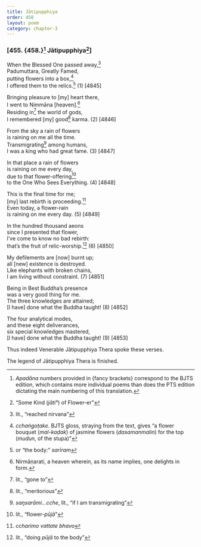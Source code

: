 ```yaml
---
title: Jātipupphiya
order: 458
layout: poem
category: chapter-3
---
```


### \[455. {458.}[^1] Jātipupphiya[^2]\]

When the Blessed One passed away,[^3]  
Padumuttara, Greatly Famed,  
putting flowers into a box,[^4]  
I offered them to the relics.[^5] (1) \[4845\]

Bringing pleasure to \[my\] heart there,  
I went to Nimmāna \[heaven\].[^6]  
Residing in[^7] the world of gods,  
I remembered \[my\] good[^8] karma. (2) \[4846\]

From the sky a rain of flowers  
is raining on me all the time.  
Transmigrating[^9] among humans,  
I was a king who had great fame. (3) \[4847\]

In that place a rain of flowers  
is raining on me every day,  
due to that flower-offering[^10]  
to the One Who Sees Everything. (4) \[4848\]

This is the final time for me;  
\[my\] last rebirth is proceeding.[^11]  
Even today, a flower-rain  
is raining on me every day. (5) \[4849\]

In the hundred thousand aeons  
since I presented that flower,  
I’ve come to know no bad rebirth:  
that’s the fruit of relic-worship.[^12] (6) \[4850\]

My defilements are \[now\] burnt up;  
all \[new\] existence is destroyed.  
Like elephants with broken chains,  
I am living without constraint. (7) \[4851\]

Being in Best Buddha’s presence  
was a very good thing for me.  
The three knowledges are attained;  
\[I have\] done what the Buddha taught! (8) \[4852\]

The four analytical modes,  
and these eight deliverances,  
six special knowledges mastered,  
\[I have\] done what the Buddha taught! (9) \[4853\]

Thus indeed Venerable Jātipupphiya Thera spoke these verses.

The legend of Jātipupphiya Thera is finished.

[^1]: *Apadāna* numbers provided in {fancy brackets} correspond to the BJTS edition, which contains more individual poems than does the PTS edition dictating the main numbering of this translation.

[^2]: “Some Kind (*jāti°*) of Flower-er”

[^3]: lit., “reached nirvana”

[^4]: *<span class="diacritics" data-state="on">c</span><span class="no-diacritics" data-state="off">ch</span>aṅgoṭake*. BJTS gloss, straying from the text, gives “a flower bouquet (*mal-kaḍak*) of jasmine flowers (*dasamanmalin*) for the top (*mudun*, of the stupa)”

[^5]: or “the body:” *sarīram*

[^6]: Nirmāṇarati, a heaven wherein, as its name implies, one delights in form.

[^7]: lit., “gone to”

[^8]: lit., “meritorious”

[^9]: *saŋsarāmi…<span class="diacritics" data-state="on">c</span><span class="no-diacritics" data-state="off">ch</span>e*, lit., “if I am transmigrating”

[^10]: lit., “flower-*pūjā*”

[^11]: *<span class="diacritics" data-state="on">c</span><span class="no-diacritics" data-state="off">ch</span>arimo vattate bhavo*

[^12]: lit., “doing *pūjā* to the body”
